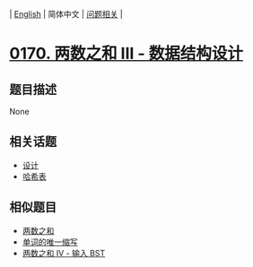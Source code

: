 
| [English](README_EN.md) | 简体中文 | [问题相关](QUESTION.md) |
# [0170. 两数之和 III - 数据结构设计](https://leetcode-cn.com/problems/two-sum-iii-data-structure-design/)
## 题目描述
None
## 相关话题
- [设计](https://leetcode-cn.com/tag/design)
- [哈希表](https://leetcode-cn.com/tag/hash-table)
## 相似题目
- [两数之和](../0001/README.md)
- [单词的唯一缩写](../0288/README.md)
- [两数之和 IV - 输入 BST](../0653/README.md)
